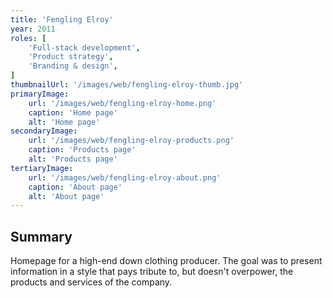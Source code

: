 ```yaml
---
title: 'Fengling Elroy'
year: 2011
roles: [
    'Full-stack development',
    'Product strategy',
    'Branding & design',
]
thumbnailUrl: '/images/web/fengling-elroy-thumb.jpg'
primaryImage:
    url: '/images/web/fengling-elroy-home.png'
    caption: 'Home page'
    alt: 'Home page'
secondaryImage:
    url: '/images/web/fengling-elroy-products.png'
    caption: 'Products page'
    alt: 'Products page'
tertiaryImage:
    url: '/images/web/fengling-elroy-about.png'
    caption: 'About page'
    alt: 'About page'
---
```

## Summary
Homepage for a high-end down clothing producer. The goal was to present information in a style that pays tribute to, but doesn't overpower, the products and services of the company.